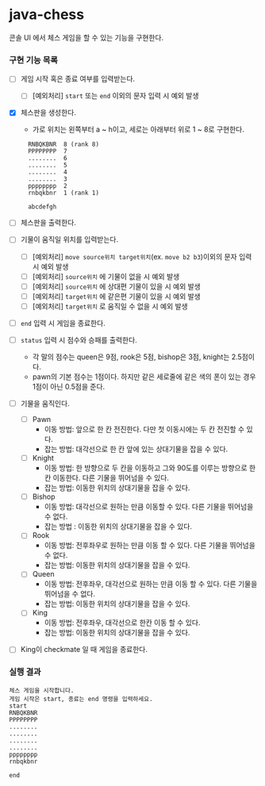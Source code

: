 # java-chess

콘솔 UI 에서 체스 게임을 할 수 있는 기능을 구현한다.

### 구현 기능 목록

- [ ] 게임 시작 혹은 종료 여부를 입력받는다.
    - [ ] [예외처리] `start` 또는 `end` 이외의 문자 입력 시 예외 발생
- [x] 체스판을 생성한다.
    -  가로 위치는 왼쪽부터 a ~ h이고, 세로는 아래부터 위로 1 ~ 8로 구현한다.
  ```
    RNBQKBNR  8 (rank 8)
    PPPPPPPP  7
    ........  6
    ........  5
    ........  4
    ........  3
    pppppppp  2
    rnbqkbnr  1 (rank 1)
  
    abcdefgh
  ```
- [ ] 체스판을 출력한다.
- [ ] 기물이 움직일 위치를 입력받는다.
    - [ ] [예외처리] `move source위치 target위치`(ex. `move b2 b3`)이외의 문자 입력 시 예외 발생
    - [ ] [예외처리] `source위치` 에 기물이 없을 시 예외 발생
    - [ ] [예외처리] `source위치` 에 상대편 기물이 있을 시 예외 발생
    - [ ] [예외처리] `target위치` 에 같은편 기물이 있을 시 예외 발생
    - [ ] [예외처리] `target위치` 로 움직일 수 없을 시 예외 발생
- [ ] `end` 입력 시 게임을 종료한다.
- [ ] `status` 입력 시 점수와 승패를 출력한다.
    - 각 말의 점수는 queen은 9점, rook은 5점, bishop은 3점, knight는 2.5점이다.
    - pawn의 기본 점수는 1점이다. 하지만 같은 세로줄에 같은 색의 폰이 있는 경우 1점이 아닌 0.5점을 준다.
- [ ] 기물을 움직인다.
    - [ ] Pawn
        - 이동 방법: 앞으로 한 칸 전진한다. 다만 첫 이동시에는 두 칸 전진할 수 있다.
        - 잡는 방법: 대각선으로 한 칸 앞에 있는 상대기물을 잡을 수 있다.
    - [ ] Knight
        - 이동 방법: 한 방향으로 두 칸을 이동하고 그와 90도를 이루는 방향으로 한칸 이동한다. 다른 기물을 뛰어넘을 수 있다.
        - 잡는 방법: 이동한 위치의 상대기물을 잡을 수 있다.
    - [ ] Bishop
        - 이동 방법: 대각선으로 원하는 만큼 이동할 수 있다. 다른 기물을 뛰어넘을 수 없다.
        - 잡는 방법 : 이동한 위치의 상대기물을 잡을 수 있다.
    - [ ] Rook
        - 이동 방법: 전후좌우로 원하는 만큼 이동 할 수 있다. 다른 기물을 뛰어넘을 수 없다.
        - 잡는 방법: 이동한 위치의 상대기물을 잡을 수 있다.
    - [ ] Queen
        - 이동 방법: 전후좌우, 대각선으로 원하는 만큼 이동 할 수 있다. 다른 기물을 뛰어넘을 수 없다.
        - 잡는 방법: 이동한 위치의 상대기물을 잡을 수 있다.
    - [ ] King
        - 이동 방법: 전후좌우, 대각선으로 한칸 이동 할 수 있다.
        - 잡는 방법: 이동한 위치의 상대기물을 잡을 수 있다.
- [ ] King이 checkmate 일 때 게임을 종료한다.



### 실행 결과
  ```
  체스 게임을 시작합니다.
  게임 시작은 start, 종료는 end 명령을 입력하세요.
  start
  RNBQKBNR
  PPPPPPPP
  ........
  ........
  ........
  ........
  pppppppp
  rnbqkbnr
  
  end
```

